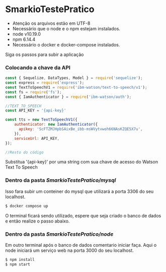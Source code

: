 # SmarkioTestePratico
- Atenção os arquivos estão em UTF-8
- Necessário que o node e o npm estejam instalados.
- node v10.19.0
- npm  6.14.4
- Necessário o docker e docker-compose instalados.

Siga os passos para subir a aplicação

### Colocando a chave da API
~~~javascript
const { Sequelize, DataTypes, Model } = require('sequelize');
const express = require('express');
const TextToSpeechV1 = require('ibm-watson/text-to-speech/v1');
const fs = require('fs');
const { IamAuthenticator } = require('ibm-watson/auth');

//TEXT_TO_SPEECH
const API_KEY = '{api-key}'

const tts = new TextToSpeechV1({
    authenticator: new IamAuthenticator({
      apikey: 'ScFTZMJHpbSAixBe_ibb-msWVytvwoh66NAsKZQE5X7u',
    }),
    serviceUrl: API_KEY,
});

//Resto do código
~~~
Substitua '{api-key}' por uma string com sua chave de acesso do Watson Text To Speech
### Dentro da pasta _SmarkioTestePratico/mysql_
Isso fara subir um conteiner do mysql que utilizará a porta 3306 do seu localhost.
~~~sh
$ docker compose up 
~~~
O terminal ficará sendo utilizado, espere que seja criado o banco de dados e então realize o passo abaixo.  


### Dentro da pasta _SmarkioTestePratico/node_
Em outro terminal  após o banco de dados comentario iniciar faça.
Aqui o node iniciará um serviço web na porta 3000 do seu localhost. 
~~~sh
$ npm install
$ npm start
~~~
